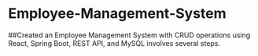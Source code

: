 # Employee-Management-System
##Created an Employee Management System with CRUD operations using React, 
 Spring Boot, REST API, and MySQL involves several steps. 
